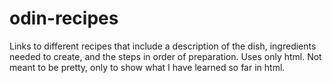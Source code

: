 # odin-recipes

Links to different recipes that include a description of the dish, ingredients needed to create, and the steps in order of preparation. 
Uses only html. Not meant to be pretty, only to show what I have learned so far in html.
